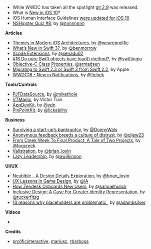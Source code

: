 
* While WWDC has taken all the spotlight [git 2.9](https://github.com/blog/2188-git-2-9-has-been-released) was released.
* What is [New in iOS 10](https://developer.apple.com/library/prerelease/content/releasenotes/General/WhatsNewIniOS/Articles/iOS10.html#//apple_ref/doc/uid/TP40017084-SW1)?
* iOS Human Interface Guidelines [were updated for iOS 10](https://developer.apple.com/ios/human-interface-guidelines/overview/whats-new/?utm_source=designernews)
* [NSHipster Quiz #8](http://nshipster.com/nshipster-quiz-8/), by [@nnnnnnnn](https://twitter.com/nnnnnnnn)

**Articles**

* [Themes in Modern iOS Architectures](http://blog.prolificinteractive.com/2016/06/10/themes-in-modern-ios-architectures/), by [@weareprolific](https://twitter.com/weareprolific)
* [What’s New in Swift 3?](https://www.raywenderlich.com/135655/whats-new-swift-3), by [@benmorrow](https://twitter.com/benmorrow)
* [Xcode Extensions](http://www.russbishop.net/xcode-extensions), by [@xenadu02](https://twitter.com/xenadu02)
* [\#18 Do pure Swift objects have load() method?](https://swifting.io/blog/2016/06/13/18-do-pure-swift-objects-have-load-method/), by [@swiftingio](https://twitter.com/swiftingio)
* [Objective-C Class Properties](http://blog.andrewmadsen.com/post/145919242155/objective-c-class-properties), [@armadsen](https://twitter.com/armadsen)
* [Migrating to Swift 2.3 or Swift 3 from Swift 2.2](https://swift.org/migration-guide/), by Apple
* [WWDC16 - New in Notifications](http://fichek.com/blog/wwdc16-notifications/), by [@fichek](https://twitter.com/fichek)

**Tools/Controls**

* [PJFDataSource](https://github.com/square/PJFDataSource), by [@mikethole](https://twitter.com/mikethole)
* [VTMagic](https://github.com/tianzhuo112/VTMagic), by Victor Tian
* [AppDevKit](https://github.com/yahoo/AppDevKit), by [@ydn](https://twitter.com/ydn)
* [PinPointKit](https://github.com/Lickability/PinpointKit), by [@lickability](https://twitter.com/lickability)

**Business**

* [Surviving a start-up’s bankruptcy](http://blog.donnywals.com/surviving-a-start-ups-bankruptcy/), by [@DonnyWals](https://twitter.com/DonnyWals)
* [Anonymous feedback breeds a culture of distrust](https://m.signalvnoise.com/anonymous-feedback-is-evil-17ef2be54e47), by [@cjlew23](https://twitter.com/cjlew23)
* [From Creek Week To Final Product: A Tale of Two Projects](http://blog.fogcreek.com/from-creek-week-to-final-product-a-tale-of-two-projects/), by [@fogcreek](https://twitter.com/fogcreek/)
* [Valistration](http://www.brianlovin.com/journal/575ee225781b270e00666c9a), by [@brian_lovin](https://twitter.com/brian_lovin)
* [Lazy Leadership](https://medium.com/the-modern-team/lazy-leadership-8ba19e34f959#.me2ffnqqh), by [@awilkinson](https://twitter.com/awilkinson)

**UI/UX**

* [Neubible - A Design Details Exploration](http://www.brianlovin.com/design-details/neubible-for-ios), by [@brian_lovin](https://twitter.com/brian_lovin)
* [UX Lessons in Game Design](https://ia.net/know-how/game-design), by [@iA](https://twitter.com/iA)
* [How Zendesk Onboards New Users](http://www.useronboard.com/how-zendesk-onboards-new-users/), by [@samuelhulick](https://twitter.com/samuelhulick)
* [Inclusive Design: A Case For Greater Identity Representation](http://www.uxbooth.com/articles/inclusive-design-greater-identity-representation/), by [@tuckerfitzg](https://twitter.com/tuckerfitzg)
* [10 reasons why placeholders are problematic
](https://medium.com/simple-human/10-reasons-why-placeholders-are-problematic-f8079412b960#.6bj09i17v), by [@adambsilver](https://twitter.com/adambsilver/)

**Videos**

*

**Credits**

* [prolificinteractive](https://github.com/prolificinteractive), [mariusc](https://github.com/mariusc), [rbarbosa](https://github.com/rbarbosa)
